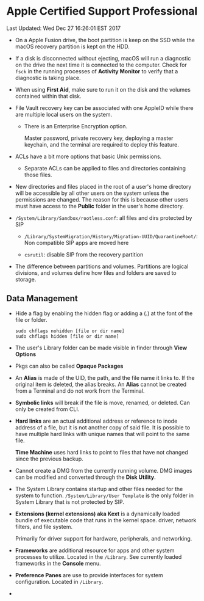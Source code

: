 # Apple Certified Support Professional
Last Updated: Wed Dec 27 16:26:01 EST 2017

-   On a Apple Fusion drive, the boot partition is keep on the SSD while the macOS
    recovery partition is kept on the HDD.

-   If a disk is disconnected without ejecting, macOS will run a diagnostic on
    the drive the next time it is connected to the computer. Check for `fsck` in
    the running processes of **Activity Monitor** to verify that a diagnostic is
    taking place.

-   When using **First Aid**, make sure to run it on the disk and the volumes
    contained within that disk.

-   File Vault recovery key can be associated with one AppleID while there are
    multiple local users on the system.

    -   There is an Enterprise Encryption option. 

        Master password, private recovery key, deploying a master keychain, and
        the terminal are required to deploy this feature.

-   ACLs have a bit more options that basic Unix permissions.

    -   Separate ACLs can be applied to files and directories containing those
        files.

-   New directories and files placed in the root of a user's home directory will
    be accessible by all other users on the system unless the permissions are
    changed. The reason for this is because other users must have access to the
    **Public** folder in the user's home directory.

-   `/System/Library/Sandbox/rootless.conf`: all files and dirs protected by SIP

    -   `/Library/SystemMigration/History/Migration-UUID/QuarantineRoot/`: Non 
        compatible SIP apps are moved here

    -   `csrutil`: disable SIP from the recovery partition

-   The difference between partitions and volumes. Partitions are logical divisions,
    and volumes define how files and folders are saved to storage.

## Data Management 

-   Hide a flag by enabling the hidden flag or adding a (.) at the font of the
    file or folder. 

    `sudo chflags nohidden [file or dir name]`   
    `sudo chflags hidden [file or dir name]`

-   The user's Library folder can be made visible in finder through **View
    Options**

-   Pkgs can also be called **Opaque Packages**

-   An **Alias** is made of the UID, the path, and the file name it links to. If
    the original item is deleted, the alias breaks. An **Alias** cannot be
    created from a Terminal and do not work from the Terminal.

-   **Symbolic links** will break if the file is move, renamed, or deleted. Can
    only be created from CLI.

-   **Hard links** are an actual additional address or reference to inode address
    of a file, but it is not another copy of said file. It is possible to have
    multiple hard links with unique names that will point to the same file.

    **Time Machine** uses hard links to point to files that have not changed since
    the previous backup.

-   Cannot create a DMG from the currently running volume. DMG images can be
    modified and converted through the **Disk Utility**.

-   The System Library contains startup and other files needed for the system to
    function. `/System/Library/User Template` is the only folder in System Library that is
    not protected by SIP.

-   **Extensions (kernel extensions) aka Kext** is a dynamically loaded bundle
    of executable code that runs in the kernel space. driver, network filters,
    and file system. 

    Primarily for driver support for hardware, peripherals, and networking.

-   **Frameworks** are additional resource for apps and other system processes
    to utilize. Located in the `/Library`. See currently loaded frameworks in
    the **Console** menu.

-   **Preference Panes** are use to provide interfaces for system configuration.
    Located in `/Library`.

-   
